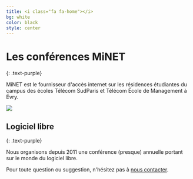 ```yaml
---
title: <i class="fa fa-home"></i>
bg: white
color: black
style: center
---
```


# Les conférences MiNET
{: .text-purple}

MiNET est le fournisseur d'accès internet sur les résidences étudiantes du campus des écoles Télécom SudParis et Télécom École de Management à Évry.

<a href="http://www.minet.net"><img src="https://www.minet.net/assets/images/logos/minet.png" /></a>

## Logiciel libre
{: .text-purple}

Nous organisons depuis 2011 une conférence (presque) annuelle portant sur le monde du logiciel libre.

Pour toute question ou suggestion, n'hésitez pas à [nous contacter](mailto:bureau@minet.net).
